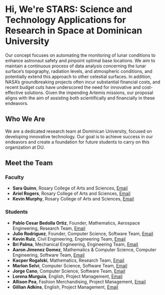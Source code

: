 # Hi, We're STARS: Science and Technology Applications for Research in Space at Dominican University

Our concept focuses on automating the monitoring of lunar conditions to enhance astronaut safety and pinpoint optimal base locations. We aim to maintain a continuous process of data analysis concerning the lunar surface’s topography, radiation levels, and atmospheric conditions, and potentially extend this approach to other celestial surfaces. In addition, NASA’s groundbreaking projects often incur substantial financial costs, and recent budget cuts have underscored the need for innovative and cost-effective solutions. Given the impending Artemis missions, our proposal aligns with the aim of assisting both scientifically and financially in these endeavors. 


## Who We Are

We are a dedicated research team at Dominican University, focused on developing innovative technology. Our goal is to achieve success in our endeavors and create a foundation for future students to carry on this organization at DU.

## Meet the Team
### Faculty
- **Sara Quinn**, Rosary College of Arts and Sciences, [Email](squinn@dom.edu)
- **Ariel Rogers**, Rosary College of Arts and Sciences, [Email](arogers2@dom.edu)
- **Kevin Murphy**, Rosary College of Arts and Sciences, [Email](kmurphy3@dom.edu)

### Students
- **Pablo Cesar Bedolla Ortiz**, Founder, Mathematics, Aerospace Engineering, Research Team, [Email](pbedollaortiz@my.dom.edu)
- **Julio Rodriguez**, Founder, Computer Science, Software Team, [Email](Jrodriguez29@my.dom.edu)
- **Kevin Ruiz**, Civil Engineering, Engineering Team, [Email](kevinaruiz9@gmail.com)
- **Bri Palma**, Mechanical Engineering, Engineering Team, [Email](bpalam@my.dom.edu)
- **Aaron Jimenez Gomez**, Mathematics & Computer Science, Computer Engineering, Software Team, [Email](aaronjimenezg4@gmail.com)
- **Kacper Rogalski**, Mathematics, Research Team, [Email](durude121@gmail.com)
- **Marlon Selvi**, Computer Science, Software Team, [Email](Marlonsb0502@gmail.com)
- **Jorge Cano**, Computer Science, Software Team, [Email](jcano1@my.dom.edu)
- **Lorena Murguia**, English, Project Management, [Email](lmurguia@my.dom.edu)
- **Allison Pea**, Fashion Merchandising, Project Management, [Email](allisonpea@icloud.com)
- **Gillian Adkins**, English, Project Management, [Email](g.adkins943@gmail.com)



